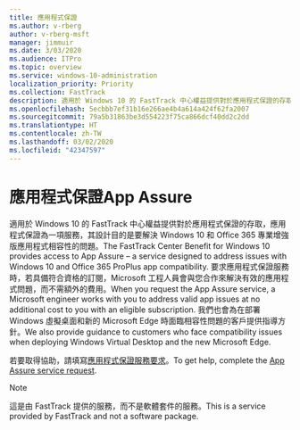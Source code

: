 ```yaml
---
title: 應用程式保證
ms.author: v-rberg
author: v-rberg-msft
manager: jimmuir
ms.date: 3/03/2020
ms.audience: ITPro
ms.topic: overview
ms.service: windows-10-administration
localization_priority: Priority
ms.collection: FastTrack
description: 適用於 Windows 10 的 FastTrack 中心權益提供對於應用程式保證的存取，應用程式保證為一項服務，其設計目的是要解決 Windows 10 和 Office 365 專業增強版應用程式相容性的問題。
ms.openlocfilehash: 5ecbbb7ef31b16e266ae4b4a614a424f62fa2007
ms.sourcegitcommit: 79a5b31863be3d554223f75ca866dcf40dd2c2dd
ms.translationtype: HT
ms.contentlocale: zh-TW
ms.lasthandoff: 03/02/2020
ms.locfileid: "42347597"
---
```

# <a name="app-assure"></a><span data-ttu-id="93a03-103">應用程式保證</span><span class="sxs-lookup"><span data-stu-id="93a03-103">App Assure</span></span>

<span data-ttu-id="93a03-104">適用於 Windows 10 的 FastTrack 中心權益提供對於應用程式保證的存取，應用程式保證為一項服務，其設計目的是要解決 Windows 10 和 Office 365 專業增強版應用程式相容性的問題。</span><span class="sxs-lookup"><span data-stu-id="93a03-104">The FastTrack Center Benefit for Windows 10 provides access to App Assure – a service designed to address issues with Windows 10 and Office 365 ProPlus app compatibility.</span></span> <span data-ttu-id="93a03-105">要求應用程式保證服務時，若具備符合資格的訂閱，Microsoft 工程人員會與您合作來解決有效的應用程式問題，而不需額外的費用。</span><span class="sxs-lookup"><span data-stu-id="93a03-105">When you request the App Assure service, a Microsoft engineer works with you to address valid app issues at no additional cost to you with an eligible subscription.</span></span> <span data-ttu-id="93a03-106">我們也會為在部署 Windows 虛擬桌面和新的 Microsoft Edge 時面臨相容性問題的客戶提供指導方針。</span><span class="sxs-lookup"><span data-stu-id="93a03-106">We also provide guidance to customers who face compatibility issues when deploying Windows Virtual Desktop and the new Microsoft Edge.</span></span> 

<span data-ttu-id="93a03-107">若要取得協助，請填寫[應用程式保證服務要求](https://go.microsoft.com/fwlink/?linkid=2022721)。</span><span class="sxs-lookup"><span data-stu-id="93a03-107">To get help, complete the [App Assure service request](https://go.microsoft.com/fwlink/?linkid=2022721).</span></span>

  > [!NOTE]
> <span data-ttu-id="93a03-108">這是由 FastTrack 提供的服務，而不是軟體套件的服務。</span><span class="sxs-lookup"><span data-stu-id="93a03-108">This is a service provided by FastTrack and not a software package.</span></span>

    

 
